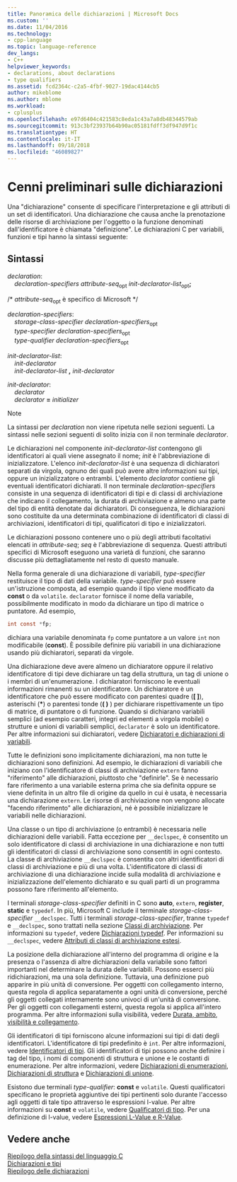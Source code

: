 ```yaml
---
title: Panoramica delle dichiarazioni | Microsoft Docs
ms.custom: ''
ms.date: 11/04/2016
ms.technology:
- cpp-language
ms.topic: language-reference
dev_langs:
- C++
helpviewer_keywords:
- declarations, about declarations
- type qualifiers
ms.assetid: fcd2364c-c2a5-4fbf-9027-19dac4144cb5
author: mikeblome
ms.author: mblome
ms.workload:
- cplusplus
ms.openlocfilehash: e97d6404c421583c8eda1c43a7a8db48344579ab
ms.sourcegitcommit: 913c3bf23937b64b90ac05181fdff3df947d9f1c
ms.translationtype: HT
ms.contentlocale: it-IT
ms.lasthandoff: 09/18/2018
ms.locfileid: "46089827"
---
```

# <a name="overview-of-declarations"></a>Cenni preliminari sulle dichiarazioni

Una "dichiarazione" consente di specificare l'interpretazione e gli attributi di un set di identificatori. Una dichiarazione che causa anche la prenotazione delle risorse di archiviazione per l'oggetto o la funzione denominati dall'identificatore è chiamata "definizione". Le dichiarazioni C per variabili, funzioni e tipi hanno la sintassi seguente:

## <a name="syntax"></a>Sintassi

*declaration*:<br/>
&nbsp;&nbsp;&nbsp;&nbsp;*declaration-specifiers* *attribute-seq*<sub>opt</sub> *init-declarator-list*<sub>opt</sub>**;**

/\* *attribute-seq*<sub>opt</sub> è specifico di Microsoft */

*declaration-specifiers*:<br/>
&nbsp;&nbsp;&nbsp;&nbsp;*storage-class-specifier* *declaration-specifiers*<sub>opt</sub><br/>
&nbsp;&nbsp;&nbsp;&nbsp;*type-specifier* *declaration-specifiers*<sub>opt</sub><br/>
&nbsp;&nbsp;&nbsp;&nbsp;*type-qualifier* *declaration-specifiers*<sub>opt</sub>

*init-declarator-list*:<br/>
&nbsp;&nbsp;&nbsp;&nbsp;*init-declarator*<br/>
&nbsp;&nbsp;&nbsp;&nbsp;*init-declarator-list* **,** *init-declarator*

*init-declarator*:<br/>
&nbsp;&nbsp;&nbsp;&nbsp;*declarator*<br/>
&nbsp;&nbsp;&nbsp;&nbsp;*declarator* **=** *initializer*

> [!NOTE]
> La sintassi per *declaration* non viene ripetuta nelle sezioni seguenti. La sintassi nelle sezioni seguenti di solito inizia con il non terminale *declarator*.

Le dichiarazioni nel componente *init-declarator-list* contengono gli identificatori ai quali viene assegnato il nome; *init* è l'abbreviazione di inizializzatore. L'elenco *init-declarator-list* è una sequenza di dichiaratori separati da virgola, ognuno dei quali può avere altre informazioni sui tipi, oppure un inizializzatore o entrambi. L'elemento *declarator* contiene gli eventuali identificatori dichiarati. Il non terminale *declaration-specifiers* consiste in una sequenza di identificatori di tipi e di classi di archiviazione che indicano il collegamento, la durata di archiviazione e almeno una parte del tipo di entità denotate dai dichiaratori. Di conseguenza, le dichiarazioni sono costituite da una determinata combinazione di identificatori di classi di archiviazioni, identificatori di tipi, qualificatori di tipo e inizializzatori.

Le dichiarazioni possono contenere uno o più degli attributi facoltativi elencati in *attribute-seq*; *seq* è l'abbreviazione di sequenza. Questi attributi specifici di Microsoft eseguono una varietà di funzioni, che saranno discusse più dettagliatamente nel resto di questo manuale.

Nella forma generale di una dichiarazione di variabili, *type-specifier* restituisce il tipo di dati della variabile. *type-specifier* può essere un'istruzione composta, ad esempio quando il tipo viene modificato da **const** o da `volatile`. `declarator` fornisce il nome della variabile, possibilmente modificato in modo da dichiarare un tipo di matrice o puntatore. Ad esempio,

```C
int const *fp;
```

dichiara una variabile denominata `fp` come puntatore a un valore `int` non modificabile (**const**). È possibile definire più variabili in una dichiarazione usando più dichiaratori, separati da virgole.

Una dichiarazione deve avere almeno un dichiaratore oppure il relativo identificatore di tipi deve dichiarare un tag della struttura, un tag di unione o i membri di un'enumerazione. I dichiaratori forniscono le eventuali informazioni rimanenti su un identificatore. Un dichiaratore è un identificatore che può essere modificato con parentesi quadre (**[ ]**), asterischi (<strong>\*</strong>) o parentesi tonde (**( )** ) per dichiarare rispettivamente un tipo di matrice, di puntatore o di funzione. Quando si dichiarano variabili semplici (ad esempio caratteri, integri ed elementi a virgola mobile) o strutture e unioni di variabili semplici, `declarator` è solo un identificatore. Per altre informazioni sui dichiaratori, vedere [Dichiaratori e dichiarazioni di variabili](../c-language/declarators-and-variable-declarations.md).

Tutte le definizioni sono implicitamente dichiarazioni, ma non tutte le dichiarazioni sono definizioni. Ad esempio, le dichiarazioni di variabili che iniziano con l'identificatore di classi di archiviazione `extern` fanno "riferimento" alle dichiarazioni, piuttosto che "definirle". Se è necessario fare riferimento a una variabile esterna prima che sia definita oppure se viene definita in un altro file di origine da quello in cui è usata, è necessaria una dichiarazione `extern`. Le risorse di archiviazione non vengono allocate "facendo riferimento" alle dichiarazioni, né è possibile inizializzare le variabili nelle dichiarazioni.

Una classe o un tipo di archiviazione (o entrambi) è necessaria nelle dichiarazioni delle variabili. Fatta eccezione per `__declspec`, è consentito un solo identificatore di classi di archiviazione in una dichiarazione e non tutti gli identificatori di classi di archiviazione sono consentiti in ogni contesto. La classe di archiviazione `__declspec` è consentita con altri identificatori di classi di archiviazione e più di una volta. L'identificatore di classi di archiviazione di una dichiarazione incide sulla modalità di archiviazione e inizializzazione dell'elemento dichiarato e su quali parti di un programma possono fare riferimento all'elemento.

I terminali *storage-class-specifier* definiti in C sono **auto**, `extern`, **register**, **static** e `typedef`. In più, Microsoft C include il terminale *storage-class-specifier* `__declspec`. Tutti i terminali *storage-class-specifier*, tranne `typedef` e `__declspec`, sono trattati nella sezione [Classi di archiviazione](../c-language/c-storage-classes.md). Per informazioni su `typedef`, vedere [Dichiarazioni typedef](../c-language/typedef-declarations.md). Per informazioni su `__declspec`, vedere [Attributi di classi di archiviazione estesi](../c-language/c-extended-storage-class-attributes.md).

La posizione della dichiarazione all'interno del programma di origine e la presenza o l'assenza di altre dichiarazioni della variabile sono fattori importanti nel determinare la durata delle variabili. Possono esserci più ridichiarazioni, ma una sola definizione. Tuttavia, una definizione può apparire in più unità di conversione. Per oggetti con collegamento interno, questa regola di applica separatamente a ogni unità di conversione, perché gli oggetti collegati internamente sono univoci di un'unità di conversione. Per gli oggetti con collegamenti esterni, questa regola si applica all'intero programma. Per altre informazioni sulla visibilità, vedere [Durata, ambito, visibilità e collegamento](../c-language/lifetime-scope-visibility-and-linkage.md).

Gli identificatori di tipi forniscono alcune informazioni sui tipi di dati degli identificatori. L'identificatore di tipi predefinito è `int`. Per altre informazioni, vedere [Identificatori di tipi](../c-language/c-type-specifiers.md). Gli identificatori di tipi possono anche definire i tag del tipo, i nomi di componenti di struttura e unione e le costanti di enumerazione. Per altre informazioni, vedere [Dichiarazioni di enumerazioni](../c-language/c-enumeration-declarations.md), [Dichiarazioni di struttura](../c-language/structure-declarations.md) e [Dichiarazioni di unione](../c-language/union-declarations.md).

Esistono due terminali *type-qualifier*: **const** e `volatile`. Questi qualificatori specificano le proprietà aggiuntive dei tipi pertinenti solo durante l'accesso agli oggetti di tale tipo attraverso le espressioni l-value. Per altre informazioni su **const** e `volatile`, vedere [Qualificatori di tipo](../c-language/type-qualifiers.md). Per una definizione di l-value, vedere [Espressioni L-Value e R-Value](../c-language/l-value-and-r-value-expressions.md).

## <a name="see-also"></a>Vedere anche

[Riepilogo della sintassi del linguaggio C](../c-language/c-language-syntax-summary.md)<br/>
[Dichiarazioni e tipi](../c-language/declarations-and-types.md)<br/>
[Riepilogo delle dichiarazioni](../c-language/summary-of-declarations.md)